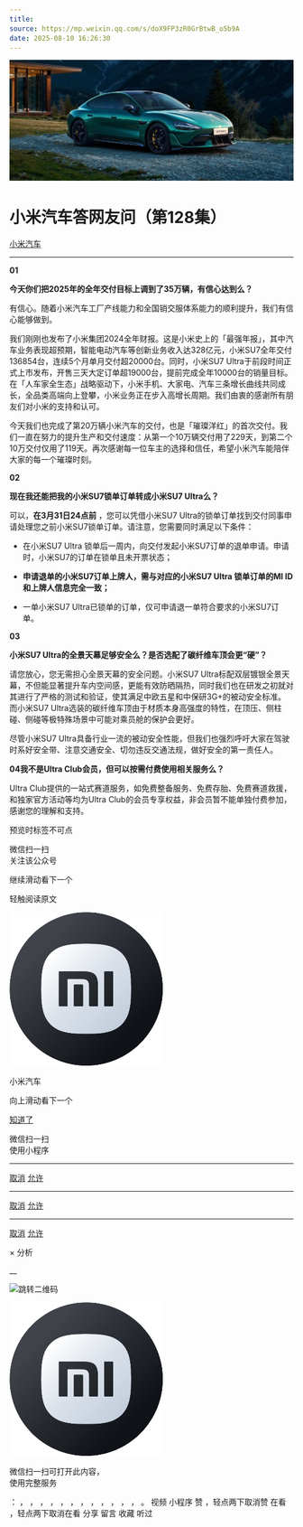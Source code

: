 ```yaml
---
title: 
source: https://mp.weixin.qq.com/s/doX9FP3zR0GrBtwB_o5b9A
date: 2025-08-10 16:26:30
---
```


![cover_image](images/img_eb3a0b26.jpg)


#  小米汽车答网友问（第128集）


[ 小米汽车 ](<javascript:void\(0\);>)

______

  

****01 ‍****

**今天你们把2025年的全年交付目标上调到了35万辆，有信心达到么？**

有信心。随着小米汽车工厂产线能力和全国销交服体系能力的顺利提升，我们有信心能够做到。

我们刚刚也发布了小米集团2024全年财报。这是小米史上的「最强年报」，其中汽车业务表现超预期，智能电动汽车等创新业务收入达328亿元，小米SU7全年交付136854台，连续5个月单月交付超20000台。同时，小米SU7 Ultra于前段时间正式上市发布，开售三天大定订单超19000台，提前完成全年10000台的销量目标。在「人车家全生态」战略驱动下，小米手机、大家电、汽车三条增长曲线共同成长，全品类高端向上登攀，小米业务正在步入高增长周期。我们由衷的感谢所有朋友们对小米的支持和认可。

今天我们也完成了第20万辆小米汽车的交付，也是「璀璨洋红」的首次交付。我们一直在努力的提升生产和交付速度：从第一个10万辆交付用了229天，到第二个10万交付仅用了119天。再次感谢每一位车主的选择和信任，希望小米汽车能陪伴大家的每一个璀璨时刻。 

**02**

**现在我还能把我的小米SU7锁单订单转成小米SU7 Ultra么？**

可以，**在3月31日24点前** ，您可以凭借小米SU7 Ultra的锁单订单找到交付同事申请处理您之前小米SU7锁单订单。请注意，您需要同时满足以下条件：

  * 在小米SU7 Ultra 锁单后一周内，向交付发起小米SU7订单的退单申请。申请时，小米SU7的订单在锁单且未开票状态；

  * **申请退单的小米SU7订单上牌人，需与对应的小米SU7 Ultra 锁单订单的MI ID和上牌人信息完全一致；**

  * 一单小米SU7 Ultra已锁单的订单，仅可申请退一单符合要求的小米SU7订单。

  

**03**

**小米SU7 Ultra的全景天幕足够安全么？是否选配了碳纤维车顶会更“硬”？**

请您放心，您无需担心全景天幕的安全问题。小米SU7 Ultra标配双层镀银全景天幕，不但能显著提升车内空间感，更能有效防晒隔热，同时我们也在研发之初就对其进行了严格的测试和验证，使其满足中欧五星和中保研3G+的被动安全标准。而小米SU7 Ultra选装的碳纤维车顶由于材质本身高强度的特性，在顶压、侧柱碰、侧碰等极特殊场景中可能对乘员舱的保护会更好。

尽管小米SU7 Ultra具备行业一流的被动安全性能，但我们也强烈呼吁大家在驾驶时系好安全带、注意交通安全、切勿违反交通法规，做好安全的第一责任人。

  

****04******我不是Ultra Club会员，但可以按需付费使用相关服务么？**

Ultra Club提供的一站式赛道服务，如免费整备服务、免费存胎、免费赛道救援，和独家官方活动等均为Ultra Club的会员专享权益，非会员暂不能单独付费参加，感谢您的理解和支持。

  

  

  

  

[](<>)[](<>)

预览时标签不可点

微信扫一扫  
关注该公众号

继续滑动看下一个

轻触阅读原文

![img_97d833da.jpg](images/img_97d833da.jpg)

小米汽车 

向上滑动看下一个

[知道了](<javascript:;>)

微信扫一扫  
使用小程序

****

[取消](<javascript:void\(0\);>) [允许](<javascript:void\(0\);>)

****

[取消](<javascript:void\(0\);>) [允许](<javascript:void\(0\);>)

****

[取消](<javascript:void\(0\);>) [允许](<javascript:void\(0\);>)

× 分析

__

![跳转二维码]()

![作者头像](images/img_97d833da.jpg)

微信扫一扫可打开此内容，  
使用完整服务

： ， ， ， ， ， ， ， ， ， ， ， ， 。 视频 小程序 赞 ，轻点两下取消赞 在看 ，轻点两下取消在看 分享 留言 收藏 听过